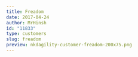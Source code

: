 ```yaml
---
title: Freadom
date: 2017-04-24
author: MrHinsh
id: "11833"
type: customers
slug: freadom
preview: nkdagility-customer-freadom-200x75.png
---
```

